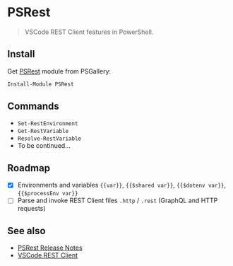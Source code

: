 # PSRest

> VSCode REST Client features in PowerShell.

## Install

Get [PSRest](https://www.powershellgallery.com/packages/PSRest) module from PSGallery:

```powershell
Install-Module PSRest
```

## Commands

- `Set-RestEnvironment`
- `Get-RestVariable`
- `Resolve-RestVariable`
- To be continued...

## Roadmap

- [x] Environments and variables `{{var}}`, `{{$shared var}}`, `{{$dotenv var}}`, `{{$processEnv var}}`
- [ ] Parse and invoke REST Client files `.http` / `.rest` (GraphQL and HTTP requests)

## See also

- [PSRest Release Notes](https://github.com/nightroman/PSRest/blob/main/Release-Notes.md)
- [VSCode REST Client](https://github.com/Huachao/vscode-restclient)
